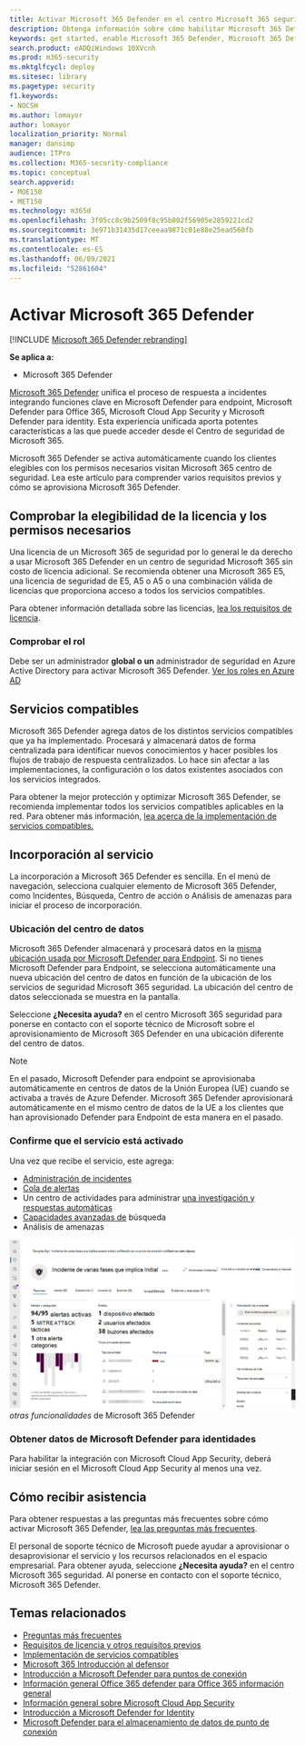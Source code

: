 ```yaml
---
title: Activar Microsoft 365 Defender en el centro Microsoft 365 seguridad
description: Obtenga información sobre cómo habilitar Microsoft 365 Defender y empezar a integrar el incidente de seguridad y la respuesta.
keywords: get started, enable Microsoft 365 Defender, Microsoft 365 Defender, M365, security, data location, required permissions, license eligibility, settings page
search.product: eADQiWindows 10XVcnh
ms.prod: m365-security
ms.mktglfcycl: deploy
ms.sitesec: library
ms.pagetype: security
f1.keywords:
- NOCSH
ms.author: lomayor
author: lomayor
localization_priority: Normal
manager: dansimp
audience: ITPro
ms.collection: M365-security-compliance
ms.topic: conceptual
search.appverid:
- MOE150
- MET150
ms.technology: m365d
ms.openlocfilehash: 3f05cc8c9b2509f8c95b802f56905e2859221cd2
ms.sourcegitcommit: 3e971b31435d17ceeaa9871c01e88e25ead560fb
ms.translationtype: MT
ms.contentlocale: es-ES
ms.lasthandoff: 06/09/2021
ms.locfileid: "52861604"
---
```

# <a name="turn-on-microsoft-365-defender"></a>Activar Microsoft 365 Defender

[!INCLUDE [Microsoft 365 Defender rebranding](../includes/microsoft-defender.md)]


**Se aplica a:**
- Microsoft 365 Defender

[Microsoft 365 Defender](microsoft-365-defender.md) unifica el proceso de respuesta a incidentes integrando funciones clave en Microsoft Defender para endpoint, Microsoft Defender para Office 365, Microsoft Cloud App Security y Microsoft Defender para identity. Esta experiencia unificada aporta potentes características a las que puede acceder desde el Centro de seguridad de Microsoft 365.

Microsoft 365 Defender se activa automáticamente cuando los clientes elegibles con los permisos necesarios visitan Microsoft 365 centro de seguridad. Lea este artículo para comprender varios requisitos previos y cómo se aprovisiona Microsoft 365 Defender.

## <a name="check-license-eligibility-and-required-permissions"></a>Comprobar la elegibilidad de la licencia y los permisos necesarios

Una licencia de un Microsoft 365 de seguridad por lo general le da derecho a usar Microsoft 365 Defender en un centro de seguridad Microsoft 365 sin costo de licencia adicional. Se recomienda obtener una Microsoft 365 E5, una licencia de seguridad de E5, A5 o A5 o una combinación válida de licencias que proporciona acceso a todos los servicios compatibles.

Para obtener información detallada sobre las licencias, [lea los requisitos de licencia](prerequisites.md#licensing-requirements).

### <a name="check-your-role"></a>Comprobar el rol

Debe ser un administrador **global o** **un** administrador de seguridad en Azure Active Directory para activar Microsoft 365 Defender. [Ver los roles en Azure AD](/azure/active-directory/users-groups-roles/directory-manage-roles-portal)

## <a name="supported-services"></a>Servicios compatibles

Microsoft 365 Defender agrega datos de los distintos servicios compatibles que ya ha implementado. Procesará y almacenará datos de forma centralizada para identificar nuevos conocimientos y hacer posibles los flujos de trabajo de respuesta centralizados. Lo hace sin afectar a las implementaciones, la configuración o los datos existentes asociados con los servicios integrados.

Para obtener la mejor protección y optimizar Microsoft 365 Defender, se recomienda implementar todos los servicios compatibles aplicables en la red. Para obtener más información, [lea acerca de la implementación de servicios compatibles.](deploy-supported-services.md)

## <a name="onboard-to-the-service"></a>Incorporación al servicio
La incorporación a Microsoft 365 Defender es sencilla. En el menú de navegación, selecciona cualquier elemento de Microsoft 365 Defender, como Incidentes, Búsqueda, Centro de acción o Análisis de amenazas para iniciar el proceso de incorporación. 

### <a name="data-center-location"></a>Ubicación del centro de datos

Microsoft 365 Defender almacenará y procesará datos en la [misma ubicación usada por Microsoft Defender para Endpoint](/windows/security/threat-protection/microsoft-defender-atp/data-storage-privacy). Si no tienes Microsoft Defender para Endpoint, se selecciona automáticamente una nueva ubicación del centro de datos en función de la ubicación de los servicios de seguridad Microsoft 365 seguridad. La ubicación del centro de datos seleccionada se muestra en la pantalla.

Seleccione **¿Necesita ayuda?** en el centro Microsoft 365 seguridad para ponerse en contacto con el soporte técnico de Microsoft sobre el aprovisionamiento de Microsoft 365 Defender en una ubicación diferente del centro de datos.

> [!NOTE]
> En el pasado, Microsoft Defender para endpoint se aprovisionaba automáticamente en centros de datos de la Unión Europea (UE) cuando se activaba a través de Azure Defender. Microsoft 365 Defender aprovisionará automáticamente en el mismo centro de datos de la UE a los clientes que han aprovisionado Defender para Endpoint de esta manera en el pasado.

### <a name="confirm-that-the-service-is-on"></a>Confirme que el servicio está activado

Una vez que recibe el servicio, este agrega:

- [Administración de incidentes](incidents-overview.md)
- [Cola de alertas](investigate-alerts.md)
- Un centro de actividades para administrar [una investigación y respuestas automáticas](m365d-autoir.md)
- [Capacidades avanzadas de](advanced-hunting-overview.md) búsqueda
- Análisis de amenazas

![Imagen del Microsoft 365 de navegación del centro de seguridad con características de Microsoft 365 Defender Microsoft 365 centro de seguridad con administración de incidentes y ](../../media/overview-incident.png)
 *otras funcionalidades* de Microsoft 365 Defender

### <a name="getting-microsoft-defender-for-identity-data"></a>Obtener datos de Microsoft Defender para identidades 
Para habilitar la integración con Microsoft Cloud App Security, deberá iniciar sesión en el Microsoft Cloud App Security al menos una vez.

## <a name="get-assistance"></a>Cómo recibir asistencia

Para obtener respuestas a las preguntas más frecuentes sobre cómo activar Microsoft 365 Defender, [lea las preguntas más frecuentes](m365d-enable-faq.md).

El personal de soporte técnico de Microsoft puede ayudar a aprovisionar o desaprovisionar el servicio y los recursos relacionados en el espacio empresarial. Para obtener ayuda, seleccione **¿Necesita ayuda?** en el centro Microsoft 365 seguridad. Al ponerse en contacto con el soporte técnico, Microsoft 365 Defender.

## <a name="related-topics"></a>Temas relacionados

- [Preguntas más frecuentes](m365d-enable-faq.md)
- [Requisitos de licencia y otros requisitos previos](prerequisites.md)
- [Implementación de servicios compatibles](deploy-supported-services.md)
- [Microsoft 365 Introducción al defensor](microsoft-365-defender.md)
- [Introducción a Microsoft Defender para puntos de conexión](../defender-endpoint/microsoft-defender-endpoint.md)
- [Información general Office 365 defender para Office 365 información general](../office-365-security/defender-for-office-365.md)
- [Información general sobre Microsoft Cloud App Security](/cloud-app-security/what-is-cloud-app-security)
- [Introducción a Microsoft Defender for Identity](/azure-advanced-threat-protection/what-is-atp)
- [Microsoft Defender para el almacenamiento de datos de punto de conexión](../defender-endpoint/data-storage-privacy.md)
